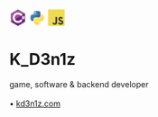 <div>
  <img src="https://raw.githubusercontent.com/devicons/devicon/master/icons/csharp/csharp-original.svg" title="c#" width="30" height="30"/>
  <img src="https://raw.githubusercontent.com/devicons/devicon/master/icons/python/python-original.svg" title="python" width="30" height="30"/>
  <img src="https://raw.githubusercontent.com/devicons/devicon/master/icons/javascript/javascript-original.svg" title="nodejs & js" width="30" height="30"/>
</div>

# K_D3n1z
game, software & backend developer
<br><br>
• [kd3n1z.com](http://kd3n1z.com)<br>
